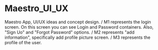 # Maestro_UI_UX
Maestro App, UI/UX ideas and concept design. /
M1 represents the login screen. On this screen you can see Login and Password containers. Also, "Sign Uo" and "Forgot Password" options. /
M2 represents "add information", specifically add profile picture screen. / 
M3 represents the profile of the user.
